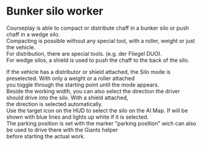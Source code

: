 # Bunker silo worker  
Courseplay is able to compact or distribute chaff in a bunker silo or push chaff in a wedge silo.  
Compacting is possible without any special tool, with a roller, weight or just the vehicle.  
For distribution, there are special tools. (e.g. der Fliegel DUO).  
For wedge silos, a shield is used to push the chaff to the back of the silo.  


  
If the vehicle has a distributor or shield attached, the Silo mode is preselected. With only a weight or a roller attached  
you toggle through the starting point until the mode appears.  
Beside the working width, you can also select the direction the driver should drive into the silo. With a shield attached,  
the direction is selected automatically.  
Use the target icon on the HUD to select the silo on the AI Map. If will be shown with blue lines and lights up white if it is selected.  
The parking position is set with the marker "parking position" wich can also be used to drive there with the Giants helper  
before starting the actual work.  


